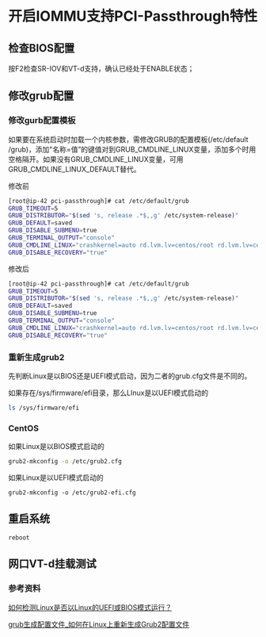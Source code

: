 # 开启IOMMU支持PCI-Passthrough特性

## 检查BIOS配置

按F2检查SR-IOV和VT-d支持，确认已经处于ENABLE状态；

## 修改grub配置

### 修改gurb配置模板

如果要在系统启动时加载一个内核参数，需修改GRUB的配置模板(/etc/default /grub)，添加"名称=值”的键值对到GRUB_CMDLINE_LINUX变量，添加多个时用空格隔开。如果没有GRUB_CMDLINE_LINUX变量，可用GRUB_CMDLINE_LINUX_DEFAULT替代。

修改前

```bash
[root@ip-42 pci-passthrough]# cat /etc/default/grub
GRUB_TIMEOUT=5
GRUB_DISTRIBUTOR="$(sed 's, release .*$,,g' /etc/system-release)"
GRUB_DEFAULT=saved
GRUB_DISABLE_SUBMENU=true
GRUB_TERMINAL_OUTPUT="console"
GRUB_CMDLINE_LINUX="crashkernel=auto rd.lvm.lv=centos/root rd.lvm.lv=centos/swap rhgb quiet"
GRUB_DISABLE_RECOVERY="true"
```

修改后

```bash
[root@ip-42 pci-passthrough]# cat /etc/default/grub
GRUB_TIMEOUT=5
GRUB_DISTRIBUTOR="$(sed 's, release .*$,,g' /etc/system-release)"
GRUB_DEFAULT=saved
GRUB_DISABLE_SUBMENU=true
GRUB_TERMINAL_OUTPUT="console"
GRUB_CMDLINE_LINUX="crashkernel=auto rd.lvm.lv=centos/root rd.lvm.lv=centos/swap rhgb quiet intel_iommu=on iommu=pt"
GRUB_DISABLE_RECOVERY="true"
```

### 重新生成grub2

 先判断Linux是以BIOS还是UEFI模式启动，因为二者的grub.cfg文件是不同的。

如果存在/sys/firmware/efi目录，那么LInux是以UEFI模式启动的

```bash
ls /sys/firmware/efi
```

### CentOS

如果Linux是以BIOS模式启动的

```bash
grub2-mkconfig -o /etc/grub2.cfg
```

如果Linux是以UEFI模式启动的

```
grub2-mkconfig -o /etc/grub2-efi.cfg
```

## 重启系统

```
reboot
```

## 网口VT-d挂载测试

### 参考资料

[如何检测Linux是否以Linux的UEFI或BIOS模式运行？](https://blog.csdn.net/cuma2369/article/details/107665680)

[grub生成配置文件_如何在Linux上重新生成Grub2配置文件](https://blog.csdn.net/cuma2369/article/details/107667131)

